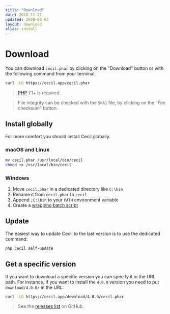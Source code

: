 ```yaml
---
title: "Download"
date: 2018-11-21
updated: 2020-06-03
layout: download
alias: install
---
```


# Download

You can download `cecil.phar` by clicking on the "Download" button or with the following command from your terminal:

```bash
curl -LO https://cecil.app/cecil.phar
```

> [PHP](https://www.php.net/manual/install.php) 7.1+ is required.

> File integrity can be checked with the `SHA1` file, by clicking on the "File checksum" button.

## Install globally

For more comfort you should install Cecil globally.

### macOS and Linux

```bash
mv cecil.phar /usr/local/bin/cecil
chmod +x /usr/local/bin/cecil
```

### Windows

1. Move `cecil.phar` in a dedicated directory like `C:\bin`
2. Rename it from `cecil.phar` to `cecil`
3. Append `;C:\bin` to your `PATH` environment variable
4. Create a [wrapping batch script](https://raw.githubusercontent.com/Cecilapp/Cecil/master/bin/cecil.bat)

## Update

The easiest way to update Cecil to the last version is to use the dedicated command:

```bash
php cecil self-update
```

## Get a specific version

If you want to download a specific version you can specify it in the URL path.
For instance, if you want to install the `4.0.0` version you need to put `download/4.0.0/` in the URL:

```bash
curl -LO https://cecil.app/download/4.0.0/cecil.phar
```

> See the [releases list](https://github.com/Cecilapp/Cecil/releases) on GitHub.
